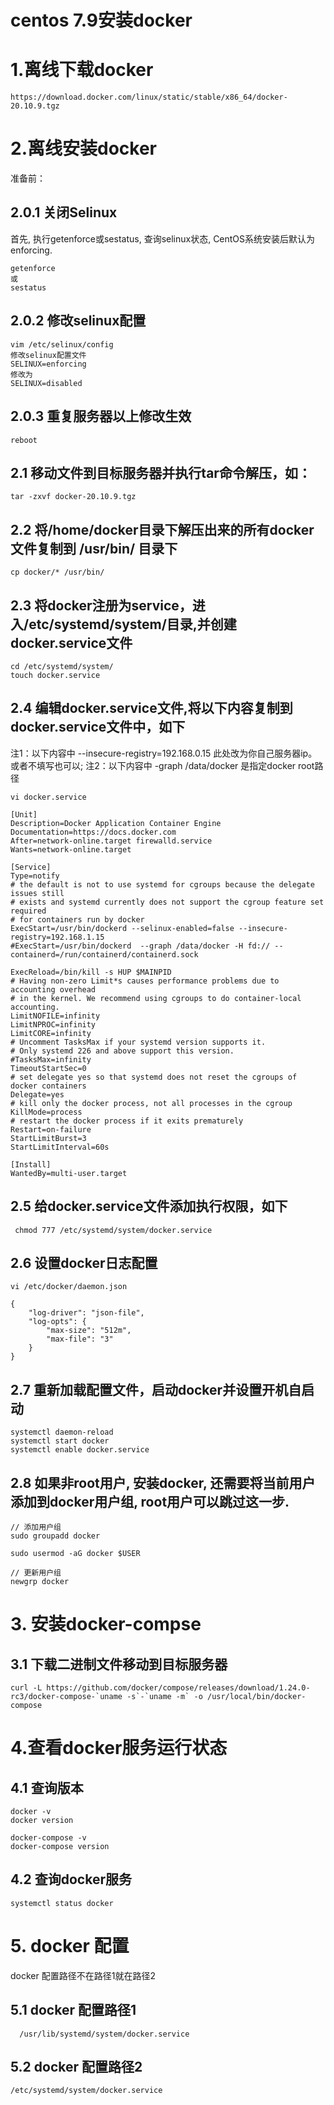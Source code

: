 # centos 7.9安装docker

# 1.离线下载docker
```
https://download.docker.com/linux/static/stable/x86_64/docker-20.10.9.tgz
```

# 2.离线安装docker
准备前：
## 2.0.1 关闭Selinux
首先, 执行getenforce或sestatus, 查询selinux状态, CentOS系统安装后默认为enforcing.
```
getenforce
或
sestatus
```

## 2.0.2 修改selinux配置
```shell
vim /etc/selinux/config
修改selinux配置文件
SELINUX=enforcing
修改为
SELINUX=disabled
```

## 2.0.3 重复服务器以上修改生效
```shell
reboot 
```

## 2.1 移动文件到目标服务器并执行tar命令解压，如：
```
tar -zxvf docker-20.10.9.tgz

```
## 2.2 将/home/docker目录下解压出来的所有docker文件复制到 /usr/bin/ 目录下
```
cp docker/* /usr/bin/
```
## 2.3 将docker注册为service，进入/etc/systemd/system/目录,并创建docker.service文件
```shell
cd /etc/systemd/system/
touch docker.service
```

## 2.4 编辑docker.service文件,将以下内容复制到docker.service文件中，如下
注1：以下内容中 --insecure-registry=192.168.0.15 此处改为你自己服务器ip。 或者不填写也可以;
注2：以下内容中 -graph /data/docker 是指定docker root路径
```shell
vi docker.service

[Unit]
Description=Docker Application Container Engine
Documentation=https://docs.docker.com
After=network-online.target firewalld.service
Wants=network-online.target

[Service]
Type=notify
# the default is not to use systemd for cgroups because the delegate issues still
# exists and systemd currently does not support the cgroup feature set required
# for containers run by docker
ExecStart=/usr/bin/dockerd --selinux-enabled=false --insecure-registry=192.168.1.15
#ExecStart=/usr/bin/dockerd  --graph /data/docker -H fd:// --containerd=/run/containerd/containerd.sock

ExecReload=/bin/kill -s HUP $MAINPID
# Having non-zero Limit*s causes performance problems due to accounting overhead
# in the kernel. We recommend using cgroups to do container-local accounting.
LimitNOFILE=infinity
LimitNPROC=infinity
LimitCORE=infinity
# Uncomment TasksMax if your systemd version supports it.
# Only systemd 226 and above support this version.
#TasksMax=infinity
TimeoutStartSec=0
# set delegate yes so that systemd does not reset the cgroups of docker containers
Delegate=yes
# kill only the docker process, not all processes in the cgroup
KillMode=process
# restart the docker process if it exits prematurely
Restart=on-failure
StartLimitBurst=3
StartLimitInterval=60s

[Install]
WantedBy=multi-user.target

```

## 2.5 给docker.service文件添加执行权限，如下
```shell
 chmod 777 /etc/systemd/system/docker.service
```

## 2.6 设置docker日志配置

```shell
vi /etc/docker/daemon.json

{
	"log-driver": "json-file",
	"log-opts": {
		"max-size": "512m",
		"max-file": "3"
	} 
}
```

## 2.7 重新加载配置文件，启动docker并设置开机自启动
```shell
systemctl daemon-reload
systemctl start docker
systemctl enable docker.service
```

## 2.8 如果非root用户, 安装docker, 还需要将当前用户添加到docker用户组, root用户可以跳过这一步.
```
// 添加用户组
sudo groupadd docker

sudo usermod -aG docker $USER

// 更新用户组
newgrp docker 
```
# 3. 安装docker-compse

## 3.1 下载二进制文件移动到目标服务器

```shell
curl -L https://github.com/docker/compose/releases/download/1.24.0-rc3/docker-compose-`uname -s`-`uname -m` -o /usr/local/bin/docker-compose
```
# 4.查看docker服务运行状态

## 4.1 查询版本

```shell
docker -v  
docker version 

docker-compose -v
docker-compose version
```

## 4.2 查询docker服务
``` 
systemctl status docker 
```


# 5. docker 配置

docker 配置路径不在路径1就在路径2
## 5.1 docker 配置路径1

```shell
  /usr/lib/systemd/system/docker.service
```


## 5.2 docker 配置路径2
```shell
/etc/systemd/system/docker.service
```

